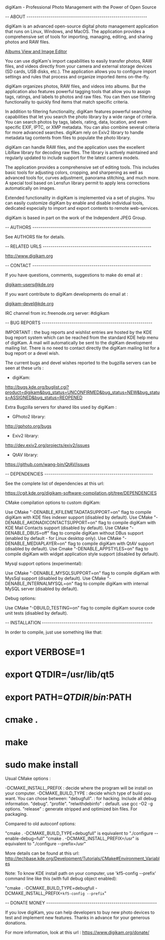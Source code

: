 digiKam - Professional Photo Management with the Power of Open Source

-- ABOUT -------------------------------------------------------------

digiKam is an advanced open-source digital photo management application that runs on Linux, Windows, and MacOS.
The application provides a comprehensive set of tools for importing, managing, editing, and sharing photos and RAW files.

[Albums View and Image Editor](https://c1.staticflickr.com/5/4216/35354951072_a034561b5e_c.jpg)

You can use digiKam's import capabilities to easily transfer photos, RAW files, and videos directly from your camera
and external storage devices (SD cards, USB disks, etc.). The application allows you to configure import settings
and rules that process and organize imported items on-the-fly.

digiKam organizes photos, RAW files, and videos into albums. But the application also features powerful tagging
tools that allow you to assign tags, ratings, and labels to photos and raw files. You can then use filtering
functionality to quickly find items that match specific criteria.

In addition to filtering functionality, digiKam features powerful searching capabilities that let you search
the photo library by a wide range of criteria. You can search photos by tags, labels, rating, data, location,
and even specific EXIF, IPTC, or XMP metadata. You can also combine several criteria for more advanced searches.
digiKam rely on Exiv2 library to handle metadata tag contents from files to populate the photo library.

digiKam can handle RAW files, and the application uses the excellent LibRaw library for decoding raw files.
The library is actively maintained and regularly updated to include support for the latest camera models.

The application provides a comprehensive set of editing tools. This includes basic tools for adjusting colors,
cropping, and sharpening as well as advanced tools for, curves adjustment, panorama stitching, and much more.
A special tool based on Lensfun library permit to apply lens corrections automatically on images.

Extended functionality in digiKam is implemented via a set of plugins. You can easily customize digiKam by enable
and disable individual tools, dedicated especially to import and export contents to remote web-services.

digiKam is based in part on the work of the Independent JPEG Group.

-- AUTHORS ------------------------------------------------------------

See AUTHORS file for details.

-- RELATED URLS -------------------------------------------------------

http://www.digikam.org

-- CONTACT ------------------------------------------------------------

If you have questions, comments, suggestions to make do email at :

digikam-users@kde.org

If you want contribute to digiKam developments do email at :

digikam-devel@kde.org

IRC channel from irc.freenode.org server: #digikam

-- BUG REPORTS --------------------------------------------------------

IMPORTANT : the bug reports and wishlist entries are hosted by the KDE bug report
system which can be reached from the standard KDE help menu of digiKam.
A mail will automatically be sent to the digiKam development mailing list.
There is no need to contact directly the digiKam mailing list for a bug report
or a devel wish.

The current bugs and devel wishes reported to the bugzilla servers can be seen at these urls :

* digiKam:

http://bugs.kde.org/buglist.cgi?product=digikam&bug_status=UNCONFIRMED&bug_status=NEW&bug_status=ASSIGNED&bug_status=REOPENED

Extra Bugzilla servers for shared libs used by digiKam :

* GPhoto2 library:

http://gphoto.org/bugs

* Exiv2 library:

http://dev.exiv2.org/projects/exiv2/issues

* QtAV library:

https://github.com/wang-bin/QtAV/issues

-- DEPENDENCIES -------------------------------------------------------

See the complete list of dependencies at this url:

https://cgit.kde.org/digikam-software-compilation.git/tree/DEPENDENCIES 

CMake compilation options to custom digiKam:

Use CMake "-DENABLE_KFILEMETADATASUPPORT=on"  flag to compile digiKam with KDE files indexer support                                 (disabled by default).
Use CMake "-DENABLE_AKONADICONTACTSUPPORT=on" flag to compile digiKam with KDE Mail Contacts support                                 (disabled by default).
Use CMake "-DENABLE_DBUS=off"                 flag to compile digiKam without DBus support                                           (enabled by default - for Linux desktop only).
Use CMake "-DENABLE_MEDIAPLAYER=on"           flag to compile digiKam with QtAV support                                              (disabled by default).
Use Cmake "-DENABLE_APPSTYLES=on"             flag to compile digiKam with widget application style support                          (disabled by default).

Mysql support options (experimental):

Use CMake "-DENABLE_MYSQLSUPPORT=on"          flag to compile digiKam with MysSql support                                            (disabled by default).
Use CMake "-DENABLE_INTERNALMYSQL=on"         flag to compile digiKam with internal MySQL server                                     (disabled by default).

Debug options:

Use CMake "-DBUILD_TESTING=on"                flag to compile digiKam source code unit tests                                         (disabled by default).

-- INSTALLATION --------------------------------------------------------

In order to compile, just use something like that:

# export VERBOSE=1
# export QTDIR=/usr/lib/qt5
# export PATH=$QTDIR/bin:$PATH
# cmake .
# make
# sudo make install

Usual CMake options :

-DCMAKE_INSTALL_PREFIX : decide where the program will be install on your computer.
-DCMAKE_BUILD_TYPE     : decide which type of build you want. You can chose between:
                         "debugfull".     : for hacking. Include all debug information.
                         "debug".
                         "profile".
                         "relwithdebinfo" : default. use gcc -O2 -g options.
                         "release"        : generate stripped and optimized bin files. For packaging.

Compared to old autoconf options:

"cmake . -DCMAKE_BUILD_TYPE=debugfull" is equivalent to "./configure --enable-debug=full"
"cmake . -DCMAKE_INSTALL_PREFIX=/usr"  is equivalent to "./configure --prefix=/usr"

More details can be found at this url: http://techbase.kde.org/Development/Tutorials/CMake#Environment_Variables

Note: To know KDE install path on your computer, use 'kf5-config --prefix' command line like this (with full debug object enabled):

"cmake . -DCMAKE_BUILD_TYPE=debugfull -DCMAKE_INSTALL_PREFIX=`kf5-config --prefix`"

-- DONATE MONEY --------------------------------------------------------

If you love digiKam, you can help developers to buy new photo devices to test
and implement new features. Thanks in advance for your generous donations.

For more information, look at this url : https://www.digikam.org/donate/
